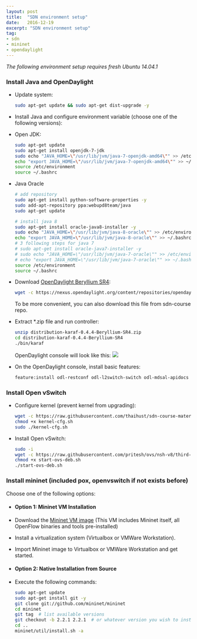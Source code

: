 ```yaml
---
layout: post
title:  "SDN environment setup"
date:   2016-12-19
excerpt: "SDN environment setup"
tag:
- sdn
- mininet
- opendaylight
---
```


*The following environment setup requires fresh Ubuntu 14.04.1*

### Install Java and OpenDaylight
- Update system:

  ```sh
  sudo apt-get update && sudo apt-get dist-upgrade -y
  ```

- Install Java and configure environment variable (choose one of the following versions):
 - Open JDK:

    ```sh
    sudo apt-get update
    sudo apt-get install openjdk-7-jdk
    sudo echo "JAVA_HOME=\"/usr/lib/jvm/java-7-openjdk-amd64\"" >> /etc/environment
    echo "export JAVA_HOME=\"/usr/lib/jvm/java-7-openjdk-amd64\"" >> ~/.bashrc
    source /etc/environment
    source ~/.bashrc
    ```

 - Java Oracle

    ```sh
    # add repository
    sudo apt-get install python-software-properties -y
    sudo add-apt-repository ppa:webupd8team/java
    sudo apt-get update

    # install java 8
    sudo apt-get install oracle-java8-installer -y
    sudo echo "JAVA_HOME=\"/usr/lib/jvm/java-8-oracle\"" >> /etc/environment
    echo "export JAVA_HOME=\"/usr/lib/jvm/java-8-oracle\"" >> ~/.bashrc
    # 3 following steps for java 7
    # sudo apt-get install oracle-java7-installer -y
    # sudo echo "JAVA_HOME=\"/usr/lib/jvm/java-7-oracle\"" >> /etc/environment
    # echo "export JAVA_HOME=\"/usr/lib/jvm/java-7-oracle\"" >> ~/.bashrc
    source /etc/environment
    source ~/.bashrc
    ```

- Download [OpenDaylight Beryllium SR4](https://nexus.opendaylight.org/content/repositories/opendaylight.release/org/opendaylight/integration/distribution-karaf/0.4.4-Beryllium-SR4/distribution-karaf-0.4.4-Beryllium-SR4.zip):

    ```sh
    wget -c https://nexus.opendaylight.org/content/repositories/opendaylight.release/org/opendaylight/integration/distribution-karaf/0.4.4-Beryllium-SR4/distribution-karaf-0.4.4-Beryllium-SR4.zip
    ```

    To be more convenient, you can also download this file from sdn-course repo.

- Extract *.zip file and run controller:

    ```sh
    unzip distribution-karaf-0.4.4-Beryllium-SR4.zip
    cd distribution-karaf-0.4.4-Beryllium-SR4
    ./bin/karaf
    ```

    OpenDaylight console will look like this:
    <img src="http://i.imgur.com/woPrDLN.png">

- On the OpenDaylight console, install basic features:

    ```sh
    feature:install odl-restconf odl-l2switch-switch odl-mdsal-apidocs odl-dlux-all
    ```

### Install Open vSwitch

- Configure kernel (prevent kernel from upgrading):

  ```sh
  wget -c https://raw.githubusercontent.com/thaihust/sdn-course-material/master/env-setup/kernel-cfg.sh
  chmod +x kernel-cfg.sh
  sudo ./kernel-cfg.sh
  ```

- Install Open vSwitch:

  ```sh
  sudo -i
  wget -c https://raw.githubusercontent.com/pritesh/ovs/nsh-v8/third-party/start-ovs-deb.sh
  chmod +x start-ovs-deb.sh
  ./start-ovs-deb.sh
  ```

### Install mininet (included pox, openvswitch if not exists before)
Choose one of the following options:

- #### Option 1: Mininet VM Installation

 - Download the [Mininet VM image](https://github.com/mininet/mininet/wiki/Mininet-VM-Images) (This VM includes Mininet itself, all OpenFlow binaries and tools pre-installed)

 - Install a virtualization system (Virtualbox or VMWare Workstation).

 - Import Mininet image to Virtualbox or VMWare Workstation and get started.

- #### Option 2: Native Installation from Source

 - Execute the following commands:

    ```sh
    sudo apt-get update
    sudo apt-get install git -y
    git clone git://github.com/mininet/mininet
    cd mininet
    git tag  # list available versions
    git checkout -b 2.2.1 2.2.1  # or whatever version you wish to install
    cd ..
    mininet/util/install.sh -a
    ```
